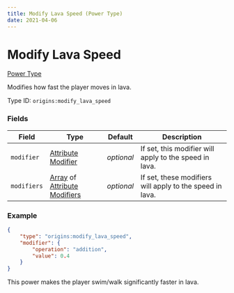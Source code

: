 ```yaml
---
title: Modify Lava Speed (Power Type)
date: 2021-04-06
---
```


# Modify Lava Speed

[Power Type](../power_types.md)

Modifies how fast the player moves in lava.

Type ID: `origins:modify_lava_speed`

### Fields

Field  | Type | Default | Description
-------|------|---------|-------------
`modifier` | [Attribute Modifier](../data_types/attribute_modifier.md) | _optional_ | If set, this modifier will apply to the speed in lava.
`modifiers` | [Array](../data_types/array.md) of [Attribute Modifiers](../data_types/attribute_modifier.md) | _optional_ | If set, these modifiers will apply to the speed in lava.


### Example
```json
{
    "type": "origins:modify_lava_speed",
    "modifier": {
        "operation": "addition",
        "value": 0.4
    }
}
```
This power makes the player swim/walk significantly faster in lava.